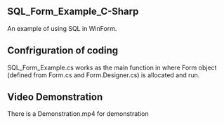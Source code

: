 ## SQL_Form_Example_C-Sharp

An example of using SQL in WinForm.

## Confriguration of coding

SQL_Form_Example.cs works as the main function in where Form object (defined from Form.cs and Form.Designer.cs) is allocated and run.

## Video Demonstration

There is a Demonstration.mp4 for demonstration
